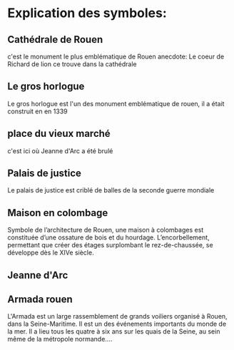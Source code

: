 # Explication des symboles:

## Cathédrale de Rouen
c'est le monument le plus emblématique de Rouen
anecdote: Le coeur de Richard de lion ce trouve dans la cathédrale

## Le gros horlogue
Le gros horlogue est l'un des monument emblématique de rouen, il a était construit en en 1339

## place du vieux marché
c'est ici où Jeanne d'Arc a été brulé

## Palais de justice
Le palais de justice est criblé de balles de la seconde guerre mondiale

## Maison en colombage
Symbole de l’architecture de Rouen, une maison à colombages est constituée d’une ossature de bois et du hourdage. 
L’encorbellement, permettant que créer des étages surplombant le rez-de-chaussée,  se développe dès le XIVe siècle.

## Jeanne d'Arc

## Armada rouen 

L'Armada est un large rassemblement de grands voiliers organisé à Rouen, dans la Seine-Maritime.
Il est un des événements importants du monde de la mer.
Il a lieu tous les quatre à six ans sur les quais de la Seine, au sein même de la métropole normande....